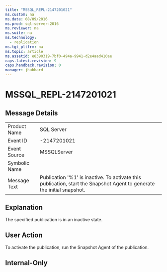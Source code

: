 ```yaml
---
title: "MSSQL_REPL-2147201021"
ms.custom: na
ms.date: 08/09/2016
ms.prod: sql-server-2016
ms.reviewer: na
ms.suite: na
ms.technology: 
  - replication
ms.tgt_pltfrm: na
ms.topic: article
ms.assetid: e8390319-7bf0-494a-9941-d2e4aad410ae
caps.latest.revision: 9
caps.handback.revision: 0
manager: jhubbard
---
```

# MSSQL_REPL-2147201021
## Message Details  
  
|||  
|-|-|  
|Product Name|SQL Server|  
|Event ID|-2147201021|  
|Event Source|MSSQLServer|  
|Symbolic Name||  
|Message Text|Publication '%1' is inactive. To activate this publication, start the Snapshot Agent to generate the initial snapshot.|  
  
## Explanation  
 The specified publication is in an inactive state.  
  
## User Action  
 To activate the publication, run the Snapshot Agent of the publication.  
  
## Internal-Only